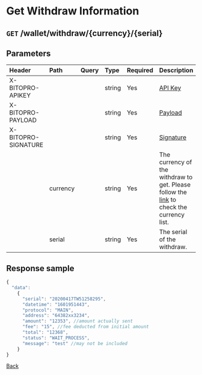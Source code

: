 # Get Withdraw Information

## `GET` /wallet/withdraw/{currency}/{serial}

## Parameters

| Header | Path | Query | Type | Required | Description | Default | Range | Example |
| :--- | :--- | :--- | :--- | :--- | :--- | :--- | :--- | :--- |
| X-BITOPRO-APIKEY |  |  | string | Yes | [API Key](../authentication.md#api-key) |  |  |  |
| X-BITOPRO-PAYLOAD |  |  | string | Yes | [Payload](../authentication.md#payload) |  |  |  |
| X-BITOPRO-SIGNATURE |  |  | string | Yes | [Signature](../authentication.md#signature) |  |  |  |
|  | currency |  | string | Yes | The currency of the withdraw to get. Please follow the [link](https://www.bitopro.com/fees) to check the currency list. |  |  | twd |
|  | serial |  | string | Yes | The serial of the withdraw. |  |  | 20200417TW51258295 |

## Response sample

```javascript
{
  "data": 
    {
      "serial": "20200417TW51258295",
      "datetime": "1601951443",
      "protocol": "MAIN",
      "address": "64382xx3234",
      "amount": "12353", //amount actually sent
      "fee": "15", //fee deducted from initial amount
      "total": "12368",
      "status": "WAIT_PROCESS",
      "message": "test" //may not be included 
    }
}
```

[Back](../rest.md)

